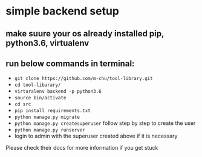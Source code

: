 # simple backend setup

## make suure your os already installed pip, python3.6, virtualenv

## run below commands in terminal:

- `git clone https://github.com/m-chu/tool-library.git`
- `cd tool-libarary/`
- `virturalenv backend -p python3.6`
- `source bin/activate`
- `cd src`
- `pip install requirements.txt`
- `python manage.py migrate`
- `python manage.py createsuperuser` follow step by step to create the user
- `python manage.py runserver`
- login to admin with the superuser created above if it is necessary  

Please check their docs for more information if you get stuck 